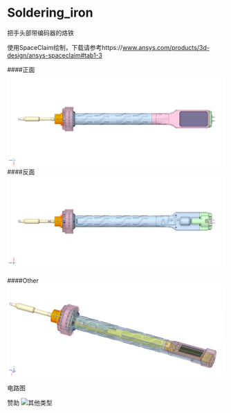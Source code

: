 # Soldering_iron

把手头部带编码器的烙铁

使用SpaceClaim绘制，下载请参考https://www.ansys.com/products/3d-design/ansys-spaceclaim#tab1-3

####正面
![正面](https://github.com/cutelolly/Soldering_iron/blob/main/Top%202023-12-03%20085451.png)
####反面
![反面](https://github.com/cutelolly/Soldering_iron/blob/main/Bottom%202023-12-03%20085402.png)

####Other
![其他类型](https://github.com/cutelolly/Soldering_iron/blob/main/Other%202023-11-20%20121600.png)

电路图

赞助
![其他类型](https://github.com/cutelolly/Soldering_iron/blob/main/1701708003911.jpg.png)

